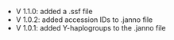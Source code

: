 - V 1.1.0: added a .ssf file
- V 1.0.2: added accession IDs to .janno file
- V 1.0.1: added Y-haplogroups to the .janno file
